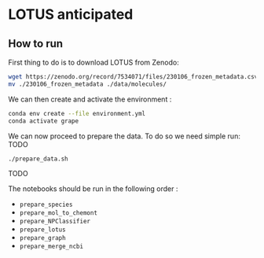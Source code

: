 # LOTUS anticipated

## How to run
First thing to do is to download LOTUS from Zenodo: 
```bash
wget https://zenodo.org/record/7534071/files/230106_frozen_metadata.csv.gz
mv ./230106_frozen_metadata ./data/molecules/
```

We can then create and activate the environment : 
```bash 
conda env create --file environment.yml
conda activate grape
```

We can now proceed to prepare the data. To do so we need simple run: TODO
```bash
./prepare_data.sh
```
TODO


The notebooks should be run in the following order : 
* `prepare_species`
* `prepare_mol_to_chemont`
* `prepare_NPClassifier`
* `prepare_lotus`
* `prepare_graph`
* `prepare_merge_ncbi`

